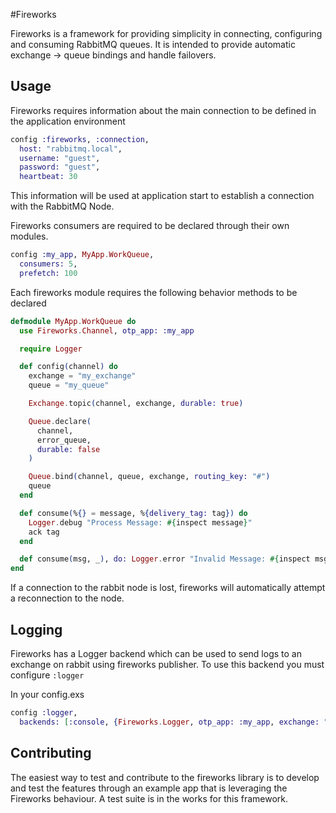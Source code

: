 #Fireworks

Fireworks is a framework for providing simplicity in connecting, configuring and consuming RabbitMQ queues. It is intended to provide automatic exchange -> queue bindings and handle failovers.

## Usage

Fireworks requires information about the main connection to be defined in the application environment
```elixir
config :fireworks, :connection,
  host: "rabbitmq.local",
  username: "guest",
  password: "guest",
  heartbeat: 30
```

This information will be used at application start to establish a connection with the RabbitMQ Node.

Fireworks consumers are required to be declared through their own modules.
```elixir
config :my_app, MyApp.WorkQueue,
  consumers: 5,
  prefetch: 100
```

Each fireworks module requires the following behavior methods to be declared
```elixir
defmodule MyApp.WorkQueue do
  use Fireworks.Channel, otp_app: :my_app

  require Logger

  def config(channel) do
    exchange = "my_exchange"
    queue = "my_queue"

    Exchange.topic(channel, exchange, durable: true)

    Queue.declare(
      channel,
      error_queue,
      durable: false
    )

    Queue.bind(channel, queue, exchange, routing_key: "#")
    queue
  end

  def consume(%{} = message, %{delivery_tag: tag}) do
    Logger.debug "Process Message: #{inspect message}"
    ack tag
  end

  def consume(msg, _), do: Logger.error "Invalid Message: #{inspect msg}"
end
```

If a connection to the rabbit node is lost, fireworks will automatically attempt a reconnection to the node.

## Logging
Fireworks has a Logger backend which can be used to send logs to an exchange on rabbit using fireworks publisher. To use this backend you must configure `:logger`

In your config.exs
```elixir
config :logger,
  backends: [:console, {Fireworks.Logger, otp_app: :my_app, exchange: "logger"}]
```



## Contributing

The easiest way to test and contribute to the fireworks library is to develop and test the features through an example app that is leveraging the Fireworks behaviour. A test suite is in the works for this framework.
